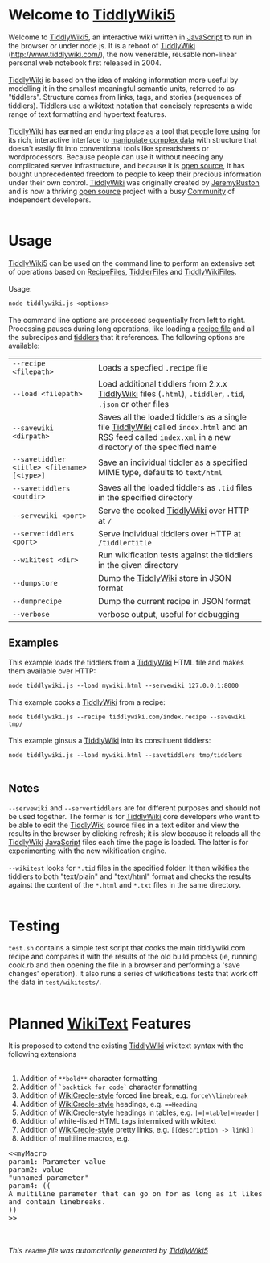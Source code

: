<div data-tw-render-tiddler='ReadMe'><h1>Welcome to <span data-tw-macro='link' data-tw-render-step='1'><a href='TiddlyWiki5' class='tw-tiddlylink tw-tiddlylink-internal tw-tiddlylink-missing'>TiddlyWiki5</a></span></h1><div data-tw-macro='tiddler' data-tw-render-step='2'><div data-tw-render-tiddler='HelloThere' data-tw-render-as='ReadMe'>Welcome to <span data-tw-macro='link' data-tw-render-step='1'><a href='TiddlyWiki5' class='tw-tiddlylink tw-tiddlylink-internal tw-tiddlylink-missing'>TiddlyWiki5</a></span>, an interactive wiki written in <span data-tw-macro='link' data-tw-render-step='2'><a href='JavaScript' class='tw-tiddlylink tw-tiddlylink-internal tw-tiddlylink-missing'>JavaScript</a></span> to run in the browser or under node.js. It is a reboot of <span data-tw-macro='link' data-tw-render-step='3'><a href='TiddlyWiki' class='tw-tiddlylink tw-tiddlylink-internal tw-tiddlylink-missing'>TiddlyWiki</a></span> (<span data-tw-macro='link' data-tw-render-step='4'><a href='http://www.tiddlywiki.com/' class='tw-tiddlylink tw-tiddlylink-external'>http://www.tiddlywiki.com/</a></span>), the now venerable, reusable non-linear personal web notebook first released in 2004.<br><br><span data-tw-macro='link' data-tw-render-step='5'><a href='TiddlyWiki' class='tw-tiddlylink tw-tiddlylink-internal tw-tiddlylink-missing'>TiddlyWiki</a></span> is based on the idea of making information more useful by modelling it in the smallest meaningful semantic units, referred to as &quot;tiddlers&quot;.  Structure comes from links, tags, and stories (sequences of tiddlers). Tiddlers use a wikitext notation that concisely represents a wide range of text formatting and hypertext features.<br><br><span data-tw-macro='link' data-tw-render-step='6'><a href='TiddlyWiki' class='tw-tiddlylink tw-tiddlylink-internal tw-tiddlylink-missing'>TiddlyWiki</a></span> has earned an enduring place as a tool that people <span data-tw-macro='link' data-tw-render-step='7'><a href='Raves' class='tw-tiddlylink tw-tiddlylink-internal tw-tiddlylink-missing'>love using</a></span> for its rich, interactive interface to <span data-tw-macro='link' data-tw-render-step='8'><a href='TiddlyWikiConcepts' class='tw-tiddlylink tw-tiddlylink-internal tw-tiddlylink-missing'>manipulate complex data</a></span> with structure that doesn't easily fit into conventional tools like spreadsheets or wordprocessors. Because people can use it without needing any complicated server infrastructure, and because it is <span data-tw-macro='link' data-tw-render-step='9'><a href='OpenSourceLicense' class='tw-tiddlylink tw-tiddlylink-internal tw-tiddlylink-missing'>open source</a></span>, it has bought unprecedented freedom to people to keep their precious information under their own control. <span data-tw-macro='link' data-tw-render-step='10'><a href='TiddlyWiki' class='tw-tiddlylink tw-tiddlylink-internal tw-tiddlylink-missing'>TiddlyWiki</a></span> was originally created by <span data-tw-macro='link' data-tw-render-step='11'><a href='JeremyRuston' class='tw-tiddlylink tw-tiddlylink-internal tw-tiddlylink-missing'>JeremyRuston</a></span> and is now a thriving <span data-tw-macro='link' data-tw-render-step='12'><a href='OpenSourceLicense' class='tw-tiddlylink tw-tiddlylink-internal tw-tiddlylink-missing'>open source</a></span> project with a busy <span data-tw-macro='link' data-tw-render-step='13'><a href='Community' class='tw-tiddlylink tw-tiddlylink-internal tw-tiddlylink-missing'>Community</a></span> of independent developers.<br></div></div><br><h1>Usage</h1><div data-tw-macro='tiddler' data-tw-render-step='3'><div data-tw-render-tiddler='CommandLineInterface' data-tw-render-as='ReadMe'><span data-tw-macro='link' data-tw-render-step='1'><a href='TiddlyWiki5' class='tw-tiddlylink tw-tiddlylink-internal tw-tiddlylink-missing'>TiddlyWiki5</a></span> can be used on the command line to perform an extensive set of operations based on <span data-tw-macro='link' data-tw-render-step='2'><a href='RecipeFiles' class='tw-tiddlylink tw-tiddlylink-internal tw-tiddlylink-resolves'>RecipeFiles</a></span>, <span data-tw-macro='link' data-tw-render-step='3'><a href='TiddlerFiles' class='tw-tiddlylink tw-tiddlylink-internal tw-tiddlylink-resolves'>TiddlerFiles</a></span> and <span data-tw-macro='link' data-tw-render-step='4'><a href='TiddlyWikiFiles' class='tw-tiddlylink tw-tiddlylink-internal tw-tiddlylink-missing'>TiddlyWikiFiles</a></span>.<br><br>Usage:<br><code>
node tiddlywiki.js &lt;options&gt;
</code><br>The command line options are processed sequentially from left to right. Processing pauses during long operations, like loading a <span data-tw-macro='link' data-tw-render-step='5'><a href='RecipeFiles' class='tw-tiddlylink tw-tiddlylink-internal tw-tiddlylink-resolves'>recipe file</a></span> and all the subrecipes and <span data-tw-macro='link' data-tw-render-step='6'><a href='TiddlerFiles' class='tw-tiddlylink tw-tiddlylink-internal tw-tiddlylink-resolves'>tiddlers</a></span> that it references. The following options are available:<br><table class='twtable'><tbody><tr class='evenRow'><td align='left'><code>--recipe &lt;filepath&gt;</code></td><td align='left'>Loads a specfied <code>.recipe</code> file</td></tr><tr class='oddRow'><td align='left'><code>--load &lt;filepath&gt;</code></td><td align='left'>Load additional tiddlers from 2.x.x <span data-tw-macro='link' data-tw-render-step='7'><a href='TiddlyWiki' class='tw-tiddlylink tw-tiddlylink-internal tw-tiddlylink-missing'>TiddlyWiki</a></span> files (<code>.html</code>), <code>.tiddler</code>, <code>.tid</code>, <code>.json</code> or other files</td></tr><tr class='evenRow'><td align='left'><code>--savewiki &lt;dirpath&gt;</code></td><td align='left'>Saves all the loaded tiddlers as a single file <span data-tw-macro='link' data-tw-render-step='8'><a href='TiddlyWiki' class='tw-tiddlylink tw-tiddlylink-internal tw-tiddlylink-missing'>TiddlyWiki</a></span> called <code>index.html</code> and an RSS feed called <code>index.xml</code> in a new directory of the specified name</td></tr><tr class='oddRow'><td align='left'><code>--savetiddler &lt;title&gt; &lt;filename&gt; [&lt;type&gt;]</code></td><td align='left'>Save an individual tiddler as a specified MIME type, defaults to <code>text/html</code></td></tr><tr class='evenRow'><td align='left'><code>--savetiddlers &lt;outdir&gt;</code></td><td align='left'>Saves all the loaded tiddlers as <code>.tid</code> files in the specified directory</td></tr><tr class='oddRow'><td align='left'><code>--servewiki &lt;port&gt;</code></td><td align='left'>Serve the cooked <span data-tw-macro='link' data-tw-render-step='9'><a href='TiddlyWiki' class='tw-tiddlylink tw-tiddlylink-internal tw-tiddlylink-missing'>TiddlyWiki</a></span> over HTTP at <code>/</code></td></tr><tr class='evenRow'><td align='left'><code>--servetiddlers &lt;port&gt;</code></td><td align='left'>Serve individual tiddlers over HTTP at <code>/tiddlertitle</code></td></tr><tr class='oddRow'><td align='left'><code>--wikitest &lt;dir&gt;</code></td><td align='left'>Run wikification tests against the tiddlers in the given directory</td></tr><tr class='evenRow'><td align='left'><code>--dumpstore</code></td><td align='left'>Dump the <span data-tw-macro='link' data-tw-render-step='10'><a href='TiddlyWiki' class='tw-tiddlylink tw-tiddlylink-internal tw-tiddlylink-missing'>TiddlyWiki</a></span> store in JSON format</td></tr><tr class='oddRow'><td align='left'><code>--dumprecipe</code></td><td align='left'>Dump the current recipe in JSON format</td></tr><tr class='evenRow'><td align='left'><code>--verbose</code></td><td align='left'>verbose output, useful for debugging</td></tr></tbody></table><h2> Examples</h2>This example loads the tiddlers from a <span data-tw-macro='link' data-tw-render-step='11'><a href='TiddlyWiki' class='tw-tiddlylink tw-tiddlylink-internal tw-tiddlylink-missing'>TiddlyWiki</a></span> HTML file and makes them available over HTTP:<br><code>
node tiddlywiki.js --load mywiki.html --servewiki 127.0.0.1:8000
</code><br>This example cooks a <span data-tw-macro='link' data-tw-render-step='12'><a href='TiddlyWiki' class='tw-tiddlylink tw-tiddlylink-internal tw-tiddlylink-missing'>TiddlyWiki</a></span> from a recipe:<br><code>
node tiddlywiki.js --recipe tiddlywiki.com/index.recipe --savewiki tmp/
</code><br>This example ginsus a <span data-tw-macro='link' data-tw-render-step='13'><a href='TiddlyWiki' class='tw-tiddlylink tw-tiddlylink-internal tw-tiddlylink-missing'>TiddlyWiki</a></span> into its constituent tiddlers:<br><code>
node tiddlywiki.js --load mywiki.html --savetiddlers tmp/tiddlers
</code><br><h2> Notes</h2><code>--servewiki</code> and <code>--servertiddlers</code> are for different purposes and should not be used together. The former is for <span data-tw-macro='link' data-tw-render-step='14'><a href='TiddlyWiki' class='tw-tiddlylink tw-tiddlylink-internal tw-tiddlylink-missing'>TiddlyWiki</a></span> core developers who want to be able to edit the <span data-tw-macro='link' data-tw-render-step='15'><a href='TiddlyWiki' class='tw-tiddlylink tw-tiddlylink-internal tw-tiddlylink-missing'>TiddlyWiki</a></span> source files in a text editor and view the results in the browser by clicking refresh; it is slow because it reloads all the <span data-tw-macro='link' data-tw-render-step='16'><a href='TiddlyWiki' class='tw-tiddlylink tw-tiddlylink-internal tw-tiddlylink-missing'>TiddlyWiki</a></span> <span data-tw-macro='link' data-tw-render-step='17'><a href='JavaScript' class='tw-tiddlylink tw-tiddlylink-internal tw-tiddlylink-missing'>JavaScript</a></span> files each time the page is loaded. The latter is for experimenting with the new wikification engine.<br><br><code>--wikitest</code> looks for <code>*.tid</code> files in the specified folder. It then wikifies the tiddlers to both &quot;text/plain&quot; and &quot;text/html&quot; format and checks the results against the content of the <code>*.html</code> and <code>*.txt</code> files in the same directory.</div></div><br><h1>Testing</h1><div data-tw-macro='tiddler' data-tw-render-step='4'><div data-tw-render-tiddler='Testing' data-tw-render-as='ReadMe'><code>test.sh</code> contains a simple test script that cooks the main tiddlywiki.com recipe and compares it with the results of the old build process (ie, running cook.rb and then opening the file in a browser and performing a 'save changes' operation). It also runs a series of wikifications tests that work off the data in <code>test/wikitests/</code>.</div></div><br><h1>Planned <span data-tw-macro='link' data-tw-render-step='5'><a href='WikiText' class='tw-tiddlylink tw-tiddlylink-internal tw-tiddlylink-missing'>WikiText</a></span> Features</h1><div data-tw-macro='tiddler' data-tw-render-step='6'><div data-tw-render-tiddler='NewWikiTextFeatures' data-tw-render-as='ReadMe'>It is proposed to extend the existing <span data-tw-macro='link' data-tw-render-step='1'><a href='TiddlyWiki' class='tw-tiddlylink tw-tiddlylink-internal tw-tiddlylink-missing'>TiddlyWiki</a></span> wikitext syntax with the following extensions<br><br><ol><li> Addition of <code>**bold**</code> character formatting</li><li> Addition of <code>`backtick for code`</code> character formatting</li><li> Addition of <span data-tw-macro='link' data-tw-render-step='2'><a href='WikiCreole-style' class='tw-tiddlylink tw-tiddlylink-internal tw-tiddlylink-missing'>WikiCreole-style</a></span> forced line break, e.g. <code>force\\linebreak</code></li><li> Addition of <span data-tw-macro='link' data-tw-render-step='3'><a href='WikiCreole-style' class='tw-tiddlylink tw-tiddlylink-internal tw-tiddlylink-missing'>WikiCreole-style</a></span> headings, e.g. <code>==Heading</code></li><li> Addition of <span data-tw-macro='link' data-tw-render-step='4'><a href='WikiCreole-style' class='tw-tiddlylink tw-tiddlylink-internal tw-tiddlylink-missing'>WikiCreole-style</a></span> headings in tables, e.g. <code>|=|=table|=header|</code></li><li> Addition of white-listed HTML tags intermixed with wikitext</li><li> Addition of <span data-tw-macro='link' data-tw-render-step='5'><a href='WikiCreole-style' class='tw-tiddlylink tw-tiddlylink-internal tw-tiddlylink-missing'>WikiCreole-style</a></span> pretty links, e.g. <code>[[description -&gt; link]]</code></li><li> Addition of multiline macros, e.g.</li></ol><pre>&lt;&lt;myMacro
param1: Parameter value
param2: value
&quot;unnamed parameter&quot;
param4: ((
A multiline parameter that can go on for as long as it likes
and contain linebreaks.
))
&gt;&gt;
</pre></div></div><br><br><em>This <code>readme</code> file was automatically generated by <span data-tw-macro='link' data-tw-render-step='7'><a href='TiddlyWiki5' class='tw-tiddlylink tw-tiddlylink-internal tw-tiddlylink-missing'>TiddlyWiki5</a></span></em><br></div>